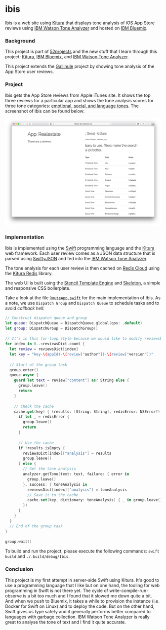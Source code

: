 # ibis

Ibis is a web site using [Kitura](https://developer.ibm.com/swift/kitura/) that displays tone analysis of iOS App Store reviews using [IBM Watson Tone Analyzer](https://www.ibm.com/watson/developercloud/tone-analyzer.html) and hosted on [IBM Bluemix](https://developer.ibm.com/swift/swift-on-ibm-cloud/).

### Background

This project is part of [52projects](https://donny.github.io/52projects/) and the new stuff that I learn through this project: [Kitura](https://developer.ibm.com/swift/kitura/), [IBM Bluemix](https://developer.ibm.com/swift/swift-on-ibm-cloud/), and [IBM Watson Tone Analyzer](https://www.ibm.com/watson/developercloud/tone-analyzer.html).

This project extends the [Gallinule](https://github.com/donny/gallinule) project by showing tone analysis of the App Store user reviews.

### Project

Ibis gets the App Store reviews from Apple iTunes site. It shows the top three reviews for a particular app and shows the tone analysis scores for three tone categories: [emotional, social, and language tones](https://www.ibm.com/watson/developercloud/doc/tone-analyzer/understand-tone.html). The screenshot of Ibis can be found below:

![Screenshot](https://raw.githubusercontent.com/donny/ibis/master/screenshot.png)

### Implementation

Ibis is implemented using the [Swift](https://swift.org) programming language and the [Kitura](https://developer.ibm.com/swift/kitura/) web framework. Each user review comes as a JSON data structure that is parsed using [SwiftyJSON](https://github.com/SwiftyJSON/SwiftyJSON) and fed into the [IBM Watson Tone Analyzer](https://www.ibm.com/watson/developercloud/tone-analyzer.html).

The tone analysis for each user review is then cached on [Redis Cloud](https://console.ng.bluemix.net/catalog/services/redis-cloud) using the [Kitura Redis](https://github.com/IBM-Swift/Kitura-redis) library.

The web UI is built using the [Stencil Template Engine](https://stencil.fuller.li/en/latest/) and [Skeleton](http://getskeleton.com), a simple and responsive CSS boilerplate.

Take a look at the file [`RouteApp.swift`](https://github.com/donny/ibis/blob/master/Sources/Ibis/RouteApp.swift) for the main implementation of Ibis. As a note, we use `Dispatch Group` and `Dispatch Queue` to schedule tasks and to avoid *callback hell*:

```swift
// Construct dispatch queue and group
let queue: DispatchQueue = DispatchQueue.global(qos: .default)
let group: DispatchGroup = DispatchGroup()

// It's in this for-loop style because we would like to modify reviewsDict
for index in 0..<reviewsDict.count {
  let review = reviewsDict[index]
  let key = "key-\(appId)-\(review["author"])-\(review["version"])"

  // Start of the group task
  group.enter()
  queue.async {
    guard let text = review["content"] as? String else {
      group.leave()
      return
    }

    // Check the cache
    cache.get(key) { (results: [String: String], redisError: NSError?) in
      if let _ = redisError {
        group.leave()
        return
      }

      // Use the cache
      if !results.isEmpty {
        reviewsDict[index]["analysis"] = results
        group.leave()
      } else {
        // Get the tone analysis
        analyzer.getTone(text: text, failure: { error in
          group.leave()
        }, success: { toneAnalysis in
          reviewsDict[index]["analysis"] = toneAnalysis
          // Save it to the cache
          cache.set(key, dictionary: toneAnalysis) { _ in group.leave() }
        })
      }
    }
  }
  // End of the group task
}

group.wait()
```

To build and run the project, please execute the following commands: `swift build` and `./.build/debug/Ibis`.

### Conclusion

This project is my first attempt in server-side Swift using Kitura. It's good to use a programming language that I like but on one hand, the tooling for web programming in Swift is not there yet. The cycle of write-compile-run-observe is a bit too much and I found that it slowed me down quite a bit. And when we push to Bluemix, it takes a while to provision the instance (i.e. Docker for Swift on Linux) and to deploy the code. But on the other hand, Swift gives us type safety and it generally performs better compared to languages with garbage collection. IBM Watson Tone Analyzer is really great to analyse the tone of text and I find it quite accurate.
